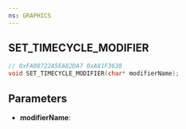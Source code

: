 ```yaml
---
ns: GRAPHICS
---
```

## SET_TIMECYCLE_MODIFIER

```c
// 0xFA08722A5EA82DA7 0xA81F3638
void SET_TIMECYCLE_MODIFIER(char* modifierName);
```

## Parameters
* **modifierName**:
